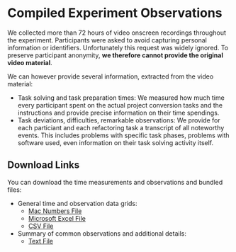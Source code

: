 # Compiled Experiment Observations

We collected more than 72 hours of video onscreen recordings throughout the experiment. Participants were asked to avoid capturing personal information or identifiers. Unfortunately this request was widely ignored. To preserve participant anonymity, **we therefore cannot provide the original video material**.

We can however provide several information, extracted from the video material:

 * Task solving and task preparation times: We measured how much time every participant spent on the actual project conversion tasks and the instructions and provide precise information on their time spendings.
 * Task deviations, difficulties, remarkable observations: We provide for each particiant and each refactoring task a transcript of all noteworthy events. This includes problems with specific task phases, problems with software used, even information on their task solving activity itself.

## Download Links

You can download the time measurements and observations and bundled files:

 * General time and observation data grids:
    * [Mac Numbers File](../extrafiles/timeobservations/time-observations.numbers)
    * [Microsoft Excel File](../extrafiles/timeobservations/time-observations.xlsx)
    * [CSV File](../extrafiles/timeobservations/time-observations.csv)  
 * Summary of common observations and additional details:
    * [Text File](../extrafiles/timeobservations/time-observations-summary.txt)